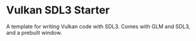 # Vulkan SDL3 Starter

A template for writing Vulkan code with SDL3. Comes with GLM and SDL3, and a prebuilt window.

